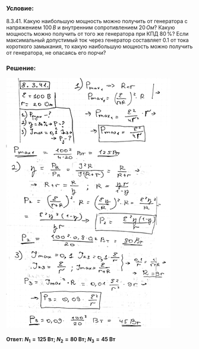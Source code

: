 ###  Условие:

$8.3.41.$ Какую наибольшую мощность можно получить от генератора с напряжением $100 \,В$ и внутренним сопротивлением $20 \,Ом$? Какую мощность можно получить от того же генератора при КПД $80 \,\%$? Если максимальный допустимый ток через генератор составляет $0.1$ от тока короткого замыкания, то какую наибольшую мощность можно получить от генератора, не опасаясь его порчи?

###  Решение:

![|442x672, 67%](../../img/8.3.41/1.png)

#### Ответ: $N_{1}=125\mathrm{~Вт};$ $N_{2}=80\mathrm{~Вт};$ $N_{3}=45\mathrm{~Вт}$